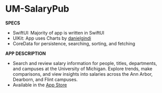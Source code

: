 # UM-SalaryPub
<b>SPECS</b>
<ul>
<li>SwiftUI: Majority of app is written in SwiftUI</li>
<li>UIKit: App uses Charts by <a href="https://github.com/danielgindi/Charts#readme">danielgindi</a></li>
<li>CoreData for persistence, searching, sorting, and fetching 
</ul>
<b>APP DESCRIPTION</b>
<ul>
<li>Search and review salary information for people, titles, departments, and campuses at the University of Michigan. Explore trends, make comparisons, and view insights into salaries across the Ann Arbor, Dearborn, and Flint campuses. </li>
<li>Available in the <a href="https://apps.apple.com/us/app/um-salarypub/id1564602975">App Store</a></li>
</ul>
  
